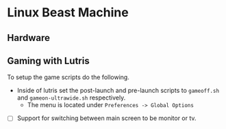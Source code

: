 # Linux Beast Machine
## Hardware
## Gaming with Lutris
To setup the game scripts do the following.
- Inside of lutris set the post-launch and pre-launch scripts to  `gameoff.sh`  and `gameon-ultrawide.sh` respectively.
    - The menu is located under `Preferences -> Global Options`
- [ ] Support for switching between main screen to be monitor or tv.
